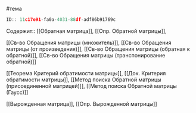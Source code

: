 #тема

```javascript
ID:: 11c17e91-fa0a-4031-88df-adf86b91769c
```


Содержит:: 
[[Обратная матрица]],
[[Опр. Обратной матрицы]],

[[Св-во Обращения матрицы (множитель)]],
[[Св-во Обращения матрицы (от произведения)]],
[[Св-во Обращения матрицы (обратная к обратной)]],
[[Св-во Обращения матрицы (транспонирование обратной)]]

[[Теорема Критерий обратимости матрицы]],
[[Док. Критерия обратимости матрицы]],
[[Метод поиска Обратной матрицы (присоединенной матрицей)]],
[[Метод поиска Обратной матрицы (Гаусс)]]

[[Вырожденная матрица]],
[[Опр. Вырожденной матрицы]]